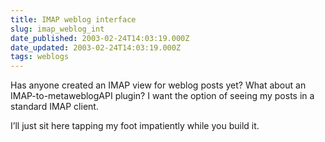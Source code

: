 ```yaml
---
title: IMAP weblog interface
slug: imap_weblog_int
date_published: 2003-02-24T14:03:19.000Z
date_updated: 2003-02-24T14:03:19.000Z
tags: weblogs
---
```


Has anyone created an IMAP view for weblog posts yet? What about an IMAP-to-metaweblogAPI plugin? I want the option of seeing my posts in a standard IMAP client.

I’ll just sit here tapping my foot impatiently while you build it.

